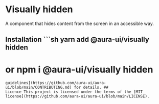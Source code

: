 # Visually hidden

A component that hides content from the screen in an accessible way.

## Installation ```sh yarn add @aura-ui/visually hidden

# or npm i @aura-ui/visually hidden

```## Contribution Yes please! See the [contributing
guidelines](https://github.com/aura-ui/aura-ui/blob/main/CONTRIBUTING.md) for details. ##
Licence This project is licensed under the terms of the [MIT
license](https://github.com/aura-ui/aura-ui/blob/main/LICENSE).
```
